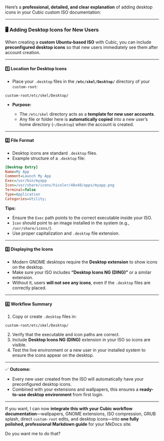 Here’s a **professional, detailed, and clear explanation** of adding desktop icons in your Cubic custom ISO documentation:

---

### 🖥 Adding Desktop Icons for New Users

When creating a **custom Ubuntu-based ISO** with Cubic, you can include **preconfigured desktop icons** so that new users immediately see them after account creation.

---

#### 1️⃣ Location for Desktop Icons

* Place your `.desktop` files in the **`/etc/skel/Desktop/`** directory of your `custom-root`:

```text
custom-root/etc/skel/Desktop/
```

* **Purpose:**

  * The `/etc/skel` directory acts as a **template for new user accounts**.
  * Any file or folder here is **automatically copied** into a new user’s home directory (`~/Desktop`) when the account is created.

---

#### 2️⃣ File Format

* Desktop icons are standard `.desktop` files.
* Example structure of a `.desktop` file:

```ini
[Desktop Entry]
Name=My App
Comment=Launch My App
Exec=/usr/bin/myapp
Icon=/usr/share/icons/hicolor/48x48/apps/myapp.png
Terminal=false
Type=Application
Categories=Utility;
```

**Tips:**

* Ensure the `Exec` path points to the correct executable inside your ISO.
* `Icon` should point to an image installed in the system (e.g., `/usr/share/icons/`).
* Use proper capitalization and `.desktop` file extension.

---

#### 3️⃣ Displaying the Icons

* Modern GNOME desktops require the **Desktop extension** to show icons on the desktop.
* Make sure your ISO includes **“Desktop Icons NG (DING)”** or a similar extension.
* Without it, users **will not see any icons**, even if the `.desktop` files are correctly placed.

---

#### 4️⃣ Workflow Summary

1. Copy or create `.desktop` files in:

```text
custom-root/etc/skel/Desktop/
```

2. Verify that the executable and icon paths are correct.
3. Include **Desktop Icons NG (DING)** extension in your ISO so icons are visible.
4. Test the live environment or a new user in your installed system to ensure the icons appear on the desktop.

---

✅ **Outcome:**

* Every new user created from the ISO will automatically have your preconfigured desktop icons.
* Combined with your extensions and wallpapers, this ensures a **ready-to-use desktop environment** from first login.

---

If you want, I can now **integrate this with your Cubic workflow documentation**—wallpapers, GNOME extensions, ISO compression, GRUB splash, direct `custom-root` edits, and desktop icons—into **one fully polished, professional Markdown guide** for your MkDocs site.

Do you want me to do that?
